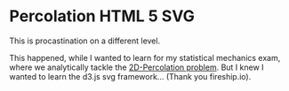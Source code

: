 Percolation HTML 5 SVG
===

This is procastination on a different level.

This happened, while I wanted to learn for my statistical mechanics exam, where 
we analytically tackle the [2D-Percolation problem](https://en.wikipedia.org/wiki/Percolation_theory).
But I knew I wanted to learn the d3.js 
svg framework... (Thank you fireship.io).
